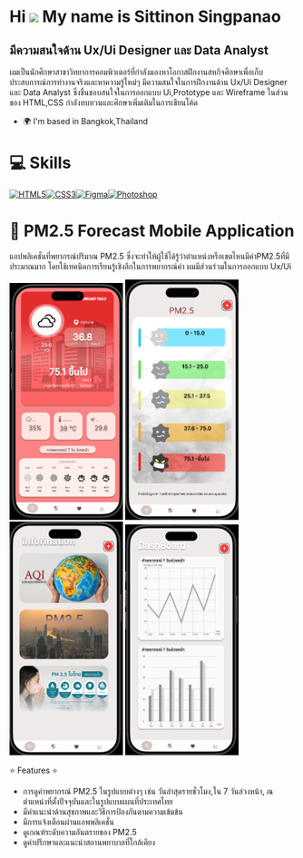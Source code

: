 Hi ![](https://user-images.githubusercontent.com/18350557/176309783-0785949b-9127-417c-8b55-ab5a4333674e.gif) My name is Sittinon Singpanao
===========================================================================================================================================

มีความสนใจด้าน Ux/Ui Designer และ Data Analyst
----------------------------------------------

ผมเป็นนักศึกษาสาขาวิทยาการคอมพิวเตอร์ที่กำลังมองหาโอกาสฝึกงานสหกิจศึกษาเพื่อเก็บประสบการณ์การทำงานจริงและหาความรู้ใหม่ๆ มีความสนใจในการฝึกงานด้าน Ux/Ui Designer และ Data Analyst ซึ่งชื่นชอบสนใจในการออกแบบ Ui,Prototype และ Wireframe ในส่วนของ HTML,CSS กำลังทบทวนและศึกษาเพิ่มเติมในการเขียนโค้ด

* 🌍  I'm based in Bangkok,Thailand

# :computer: Skills
<p align="left">
<a href="https://developer.mozilla.org/en-US/docs/Glossary/HTML5" target="_blank" rel="noreferrer"><img src="https://raw.githubusercontent.com/danielcranney/readme-generator/main/public/icons/skills/html5-colored.svg" alt="HTML5" title="HTML5" width="36" height="36" /></a><a href="https://www.w3.org/TR/CSS/#css" target="_blank" rel="noreferrer"><img src="https://raw.githubusercontent.com/danielcranney/readme-generator/main/public/icons/skills/css3-colored.svg" alt="CSS3" title="CSS3" width="36" height="36" /></a><a href="https://www.figma.com/" target="_blank" rel="noreferrer"><img src="https://raw.githubusercontent.com/danielcranney/readme-generator/main/public/icons/skills/figma-colored.svg" alt="Figma" title="Figma" width="36" height="36" /></a><a href="https://www.adobe.com/uk/products/photoshop.html" target="_blank" rel="noreferrer"><img src="https://raw.githubusercontent.com/danielcranney/readme-generator/main/public/icons/skills/photoshop-colored-dark.svg" alt="Photoshop" title="Photoshop" width="36" height="36" /></a>
</p>

# :iphone: PM2.5 Forecast Mobile Application
แอปพลิเคชั่นที่พยากรณ์ปริมาณ PM2.5 ซึ่งจะทำให้ผู้ใช้ได้รู้ว่าตำแหน่งหรือเขตไหนมีค่าPM2.5ที่มีประมาณมาก โดยใช้เทคนิคการเรียนรู้เชิงลึกในการพยากรณ์ค่า ผมมีส่วนร่วมในการออกแบบ Ux/Ui

<img src="https://raw.githubusercontent.com/markmyy/markmyy/main/Home.png" width="200"/> <img src="https://raw.githubusercontent.com/markmyy/markmyy/main/Alert.png" width="200"/> <img src="https://raw.githubusercontent.com/markmyy/markmyy/main/Info.png" width="200"/> <img src="https://raw.githubusercontent.com/markmyy/markmyy/main/Dashboard.png" width="200"/>

 :star: Features :star:
* การดูค่าพยากรณ์ PM2.5 ในรูปแบบต่างๆ เช่น วันล่าสุดรายชั่วโมง,ใน 7 วันล่วงหน้า, ณ ตำแหน่งที่ตั้งปัจจุบันและในรูปแบบแผนที่ประเทศไทย 
* มีคำแนะนำด้านสุขภาพและวิธีการป้องกันตามความเข้มข้น
* มีการแจ้งเตือนผ่านแอพพลิเคชั่น
* ดูเกณฑ์ระดับความอันตรายของ PM2.5
* ดูคำปรึกษาและแนะนำสถานพยาบาลที่ใกล้เคียง
